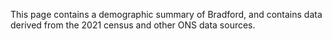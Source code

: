 This page contains a demographic summary of Bradford, and contains data derived from the 2021 census and other ONS data sources.


